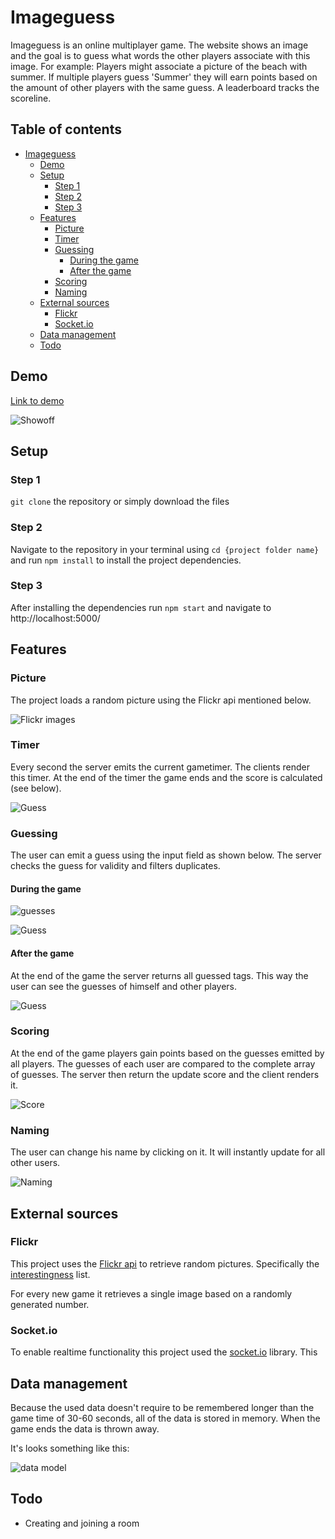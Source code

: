 # Imageguess
Imageguess is an online multiplayer game. The website shows an image and the goal is to guess what words the other players associate with this image. For example: Players might associate a picture of the beach with summer. If multiple players guess 'Summer' they will earn points based on the amount of other players with the same guess. A leaderboard tracks the scoreline. 

## Table of contents
- [Imageguess](#imageguess)
  * [Demo](#demo)
  * [Setup](#setup)
    + [Step 1](#step-1)
    + [Step 2](#step-2)
    + [Step 3](#step-3)
  * [Features](#features)
    + [Picture](#picture)
    + [Timer](#timer)
    + [Guessing](#guessing)
      - [During the game](#during-the-game)
      - [After the game](#after-the-game)
    + [Scoring](#scoring)
    + [Naming](#naming)
  * [External sources](#external-sources)
    + [Flickr](#flickr)
    + [Socket.io](#socketio)
  * [Data management](#data-management)
  * [Todo](#todo)

## Demo
[Link to demo](https://identify-me.herokuapp.com/)

![Showoff](https://github.com/hackshackshacks/real-time-web-project/blob/master/readme_images/home.png?raw=true)

## Setup
### Step 1
`git clone` the repository or simply download the files

### Step 2
Navigate to the repository in your terminal using `cd {project folder name}` and run `npm install` to install the project dependencies.

### Step 3
After installing the dependencies run `npm start` and navigate to http://localhost:5000/

## Features
### Picture
The project loads a random picture using the Flickr api mentioned below.

![Flickr images](https://github.com/hackshackshacks/real-time-web-project/blob/master/readme_images/images.png?raw=true)

### Timer
Every second the server emits the current gametimer. The clients render this timer. At the end of the timer the game ends and the score is calculated (see below).

![Guess](https://github.com/hackshackshacks/real-time-web-project/blob/master/readme_images/timer.png?raw=true)

### Guessing
The user can emit a guess using the input field as shown below. The server checks the guess for validity and filters duplicates.

#### During the game
![guesses](https://github.com/hackshackshacks/real-time-web-project/blob/master/readme_images/guesses.png?raw=true)

![Guess](https://github.com/hackshackshacks/real-time-web-project/blob/master/readme_images/home.png?raw=true)

#### After the game
At the end of the game the server returns all guessed tags. This way the user can see the guesses of himself and other players.

![Guess](https://github.com/hackshackshacks/real-time-web-project/blob/master/readme_images/allguesses.png?raw=true)

### Scoring
At the end of the game players gain points based on the guesses emitted by all players. The guesses of each user are compared to the complete array of guesses. The server then return the update score and the client renders it.

![Score](https://github.com/hackshackshacks/real-time-web-project/blob/master/readme_images/score.png?raw=true)

### Naming
The user can change his name by clicking on it. It will instantly update for all other users.

![Naming](https://github.com/hackshackshacks/real-time-web-project/blob/master/readme_images/name.png?raw=true) 

## External sources
### Flickr
This project uses the [Flickr api](https://www.flickr.com/services/api/) to retrieve random pictures. Specifically the [interestingness](https://www.flickr.com/services/api/flickr.interestingness.getList.html) list.

For every new game it retrieves a single image based on a randomly generated number.

### Socket.io
To enable realtime functionality this project used the [socket.io](https://socket.io/) library. This 

## Data management
Because the used data doesn't require to be remembered longer than the game time of 30-60 seconds, all of the data is stored in memory. When the game ends the data is thrown away.

It's looks something like this:

![data model](https://github.com/hackshackshacks/real-time-web-project/blob/master/readme_images/data.png?raw=true)

## Todo
* Creating and joining a room
